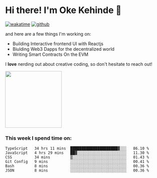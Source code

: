 # Hi there! I'm Oke Kehinde :cowboy_hat_face:

[![wakatime](https://wakatime.com/badge/user/5f3f42a0-7b4f-4c4b-b2da-012c5ac2fa62.svg)](https://wakatime.com/@5f3f42a0-7b4f-4c4b-b2da-012c5ac2fa62)
[![github](https://img.shields.io/github/followers/okeken?logo=github&style=plastic)](https://github.com/okeken?tab=followers)

and here are a few things I'm working on:

- Building Interactive frontend UI with Reactjs
- Biulding Web3 Dapps for the decentralized world
- Writing Smart Contracts On the EVM

I **love** nerding out about creative coding, so don't hesitate to reach out!


<img height="180em" src="https://github-readme-stats.vercel.app/api?username=okeken&show_icons=true&hide_border=true&&count_private=true&include_all_commits=true" />

### This week I spend time on:

<!--START_SECTION:waka-->

```text
TypeScript   34 hrs 11 mins  █████████████████████▓░░░   86.10 %
JavaScript   4 hrs 29 mins   ██▓░░░░░░░░░░░░░░░░░░░░░░   11.30 %
CSS          34 mins         ▒░░░░░░░░░░░░░░░░░░░░░░░░   01.43 %
Git Config   9 mins          ░░░░░░░░░░░░░░░░░░░░░░░░░   00.41 %
Bash         8 mins          ░░░░░░░░░░░░░░░░░░░░░░░░░   00.36 %
JSON         8 mins          ░░░░░░░░░░░░░░░░░░░░░░░░░   00.36 %
```

<!--END_SECTION:waka-->
